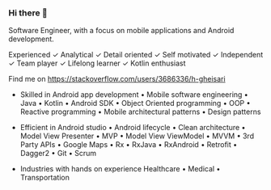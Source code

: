 ### Hi there 👋

Software Engineer, with a focus on mobile applications and Android development.

Experienced ✓ Analytical ✓ Detail oriented ✓ Self motivated ✓ Independent ✓ Team player ✓ Lifelong learner ✓ Kotlin enthusiast


Find me on
https://stackoverflow.com/users/3686336/h-gheisari


- Skilled in
Android app development • Mobile software engineering • Java • Kotlin • Android SDK • Object Oriented programming • OOP • Reactive programming • Mobile architectural patterns • Design patterns

- Efficient in
Android studio • Android lifecycle • Clean architecture • Model View Presenter • MVP • Model View ViewModel • MVVM • 3rd Party APIs • Google Maps • Rx • RxJava • RxAndroid • Retrofit • Dagger2 • Git • Scrum

- Industries with hands on experience
Healthcare • Medical • Transportation 
